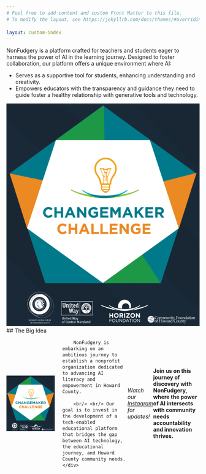 ```yaml
---
# Feel free to add content and custom Front Matter to this file.
# To modify the layout, see https://jekyllrb.com/docs/themes/#overriding-theme-defaults

layout: custom-index
---
```


NonFudgery is a platform crafted for teachers and students eager to harness the power of AI in the learning journey. Designed to foster collaboration, our platform offers a unique environment where AI:

- Serves as a supportive tool for students, enhancing understanding and creativity. 
- Empowers educators with the transparency and guidance they need to guide foster a healthy relationship with generative tools and technology. 

<img src="/images/change.png"> 
## The Big Idea
 
<div style="display: flex; align-items: center; margin-bottom: 20px">
    <img src="/images/change.png" alt="Howard County Changemaker Challenge" style="width: 25%; margin-right: 20px;">
    <div>
        
        NonFudgery is embarking on an ambitious journey to establish a nonprofit organization dedicated to advancing AI literacy and empowerment in Howard County.
        
        <br/> <br/> Our goal is to invest in the development of a tech-enabled educational platform that bridges the gap between AI technology, the educational journey, and Howard County community needs.
    </div>
</div>


_Watch our [Instagram](https://instagram.com/nonfudgery) for updates!_ 


**Join us on this journey of discovery with NonFudgery, where the power of AI intersects with community needs accountability and innovation thrives.**